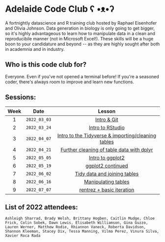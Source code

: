 # Adelaide Code Club    ʕ •ᴥ•ʔ

A fortnightly datascience and R training club hosted by Raphael Eisenhofer and Olivia Johnson. Data generation in biology is only going to get bigger, so it's highly advantageous to learn how to manipulate data in a clean and reproducibile manner (not in Microsoft Excel!). These skills will be a huge boon to your candidature and beyond -- as they are highly sought after both in academnia and in industry. 

## Who is this code club for?
Everyone. Even if you've not opened a terminal before! If you're a seasoned coder, there's always room to improve and learn new functions.

## Sessions:

| Week | Date | Lesson |
| :---: | :---: | :---: |
| 1 | `2022_03_03` | [Intro & Git](Lessons/2022/2022_03_03_Intro_and_Git/) |
| 2 | `2022_03_24` | [Intro to RStudio](Lessons/2022/2022_03_24_Intro_to_RStudio/) |
| 3 | `2022_04_07` | [Intro to the Tidyverse & importing/cleaning tables](Lessons/2022/2022_04_07_Intro_to_Tidyverse_and_importing_cleaning_tables) |
| 4 | `2022_04_21` | [Further cleaning of table data with dplyr](Lessons/2022/2022_04_21_Cleaning_table_data) |
| 5 | `2022_05_05` | [Intro to ggplot2](Lessons/2022/2022_05_05_Intro_to_ggplot2) |
| 6 | `2022_05_19` | [ggplot2 continued](Lessons/2022/2022_05_19_ggplot2_continued) |
| 7 | `2022_06_02` | [Tidy data and joining tables](Lessons/2022/2022_06_02_Joining_pivoting_tables) |
| 8 | `2022_06_16` | [Manipulating tables](Lessons/2022/2022_06_16_manipulating_tables) |
| 9 | `2022_07_07` | [rentrez + basic iteration](Lessons/2022/2022_07_07_rentrez_searching_paper_databases) |

## List of 2022 attendees:

`Ashleigh Sharrad, Brady Welsh, Brittany Hogben, Caitlin Mudge, Chloe Frick, Colin Sobek, Dawn Lewis, Elisabeth Williamson, Gina Guzzo, Lauren Werner, Matthew Rodie, Rhiannon Vaneck, Roberta Davidson, Shannon Kleeman, Stacey Dix, Tessa Manning, Vilma Perez, Vinura Silva, Xavier Roca Rada`

